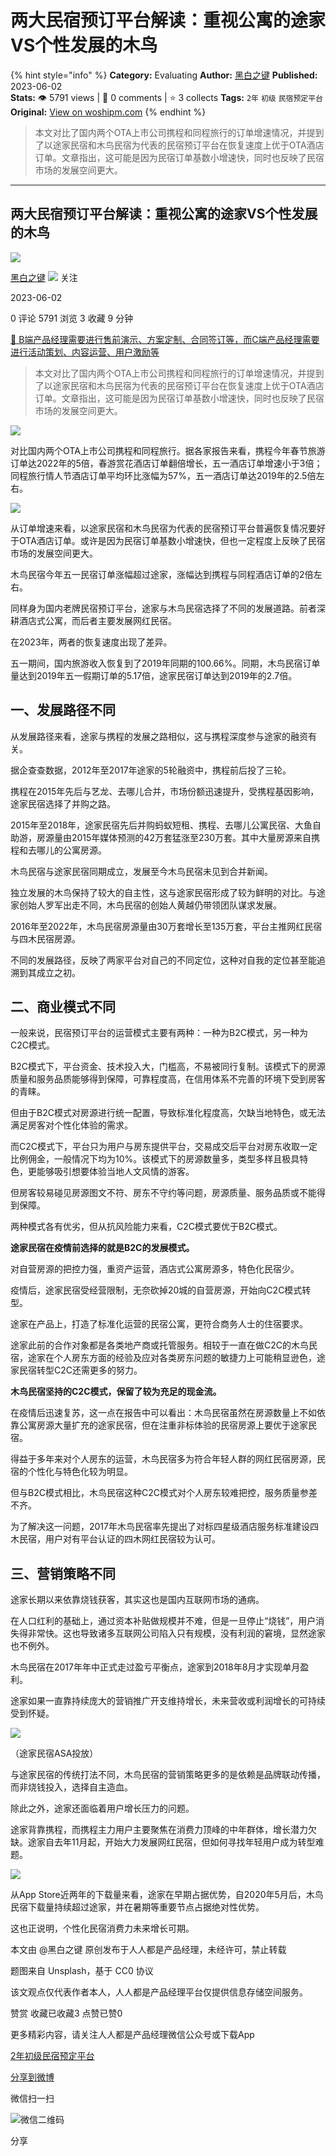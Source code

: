 # 两大民宿预订平台解读：重视公寓的途家VS个性发展的木鸟
{% hint style="info" %}
**Category:** Evaluating
**Author:** [黑白之键](https://www.woshipm.com/u/801911)
**Published:** 2023-06-02  
**Stats:** 👁️ 5791 views | 💬 0 comments | ⭐ 3 collects
**Tags:** `2年` `初级` `民宿预定平台`
**Original:** [View on woshipm.com](https://www.woshipm.com/evaluating/5837854.html)
{% endhint %}
> 本文对比了国内两个OTA上市公司携程和同程旅行的订单增速情况，并提到了以途家民宿和木鸟民宿为代表的民宿预订平台在恢复速度上优于OTA酒店订单。文章指出，这可能是因为民宿订单基数小增速快，同时也反映了民宿市场的发展空间更大。

---

## 两大民宿预订平台解读：重视公寓的途家VS个性发展的木鸟

[![](https://static.woshipm.com/view/2022111511561595999.jpg?imageView2/1/w/72/h/72/q/100)](https://www.woshipm.com/u/801911)

[黑白之键](https://www.woshipm.com/u/801911) ![](https://static.woshipm.com/tag/1101_1@2x.png) 关注

2023-06-02

0 评论 5791 浏览 3 收藏 9 分钟

[🔗 B端产品经理需要进行售前演示、方案定制、合同签订等，而C端产品经理需要进行活动策划、内容运营、用户激励等](https://ke.qidianla.com/courses/bcpm)

> 本文对比了国内两个OTA上市公司携程和同程旅行的订单增速情况，并提到了以途家民宿和木鸟民宿为代表的民宿预订平台在恢复速度上优于OTA酒店订单。文章指出，这可能是因为民宿订单基数小增速快，同时也反映了民宿市场的发展空间更大。

![](https://image.woshipm.com/2023/04/14/c60b1864-daa1-11ed-aaf8-00163e0b5ff3.png)

对比国内两个OTA上市公司携程和同程旅行。据各家报告来看，携程今年春节旅游订单达2022年的5倍，春游赏花酒店订单翻倍增长，五一酒店订单增速小于3倍；同程旅行情人节酒店订单平均环比涨幅为57%，五一酒店订单达2019年的2.5倍左右。

![](https://image.woshipm.com/2023/06/01/b3caa746-0067-11ee-99de-00163e0b5ff3.png)

从订单增速来看，以途家民宿和木鸟民宿为代表的民宿预订平台普遍恢复情况要好于OTA酒店订单。或许是因为民宿订单基数小增速快，但也一定程度上反映了民宿市场的发展空间更大。

木鸟民宿今年五一民宿订单涨幅超过途家，涨幅达到携程与同程酒店订单的2倍左右。

同样身为国内老牌民宿预订平台，途家与木鸟民宿选择了不同的发展道路。前者深耕酒店式公寓，而后者主要发展网红民宿。

在2023年，两者的恢复速度出现了差异。

五一期间，国内旅游收入恢复到了2019年同期的100.66%。同期，木鸟民宿订单量达到2019年五一假期订单的5.17倍，途家民宿订单达到2019年的2.7倍。

## 一、发展路径不同

从发展路径来看，途家与携程的发展之路相似，这与携程深度参与途家的融资有关。

据企查查数据，2012年至2017年途家的5轮融资中，携程前后投了三轮。

携程在2015年先后与艺龙、去哪儿合并，市场份额迅速提升，受携程基因影响，途家民宿选择了并购之路。

2015年至2018年，途家民宿先后并购蚂蚁短租、携程、去哪儿公寓民宿、大鱼自助游，房源量由2015年媒体预测的42万套猛涨至230万套。其中大量房源来自携程和去哪儿的公寓房源。

木鸟民宿与途家民宿同期成立，发展至今木鸟民宿未见到合并新闻。

独立发展的木鸟保持了较大的自主性，这与途家民宿形成了较为鲜明的对比。与途家创始人罗军出走不同，木鸟民宿的创始人黄越仍带领团队谋求发展。

2016年至2022年，木鸟民宿房源量由30万套增长至135万套，平台主推网红民宿与四木民宿房源。

不同的发展路径，反映了两家平台对自己的不同定位，这种对自我的定位甚至能追溯到其成立之初。

## 二、商业模式不同

一般来说，民宿预订平台的运营模式主要有两种：一种为B2C模式，另一种为C2C模式。

B2C模式下，平台资金、技术投入大，门槛高，不易被同行复制。该模式下的房源质量和服务品质能够得到保障，可靠程度高，在信用体系不完善的环境下受到房客的青睐。

但由于B2C模式对房源进行统一配置，导致标准化程度高，欠缺当地特色，或无法满足房客对个性化体验的需求。

而C2C模式下，平台只为用户与房东提供平台，交易成交后平台对房东收取一定比例佣金，一般情况下均为10%。该模式下的房源数量多，类型多样且极具特色，更能够吸引想要体验当地人文风情的游客。

但房客较易碰见房源图文不符、房东不守约等问题，房源质量、服务品质或不能得到保障。

两种模式各有优劣，但从抗风险能力来看，C2C模式要优于B2C模式。

**途家民宿在疫情前选择的就是B2C的发展模式。**

对自营房源的把控力强，重资产运营，酒店式公寓房源多，特色化民宿少。

疫情后，途家民宿受经营限制，无奈砍掉20城的自营房源，开始向C2C模式转型。

途家在产品上，打造了标准化运营的民宿公寓，更符合商务人士的住宿要求。

途家此前的合作对象都是各类地产商或托管服务。相较于一直在做C2C的木鸟民宿，途家在个人房东方面的经验及应对各类房东问题的敏捷力上可能稍显逊色，途家民宿转型C2C还需更多的努力。

**木鸟民宿坚持的C2C模式，保留了较为充足的现金流。**

在疫情后迅速复苏，这一点在报告中可以看出：木鸟民宿虽然在房源数量上不如依靠公寓房源大量扩充的途家民宿，但在注重非标体验的民宿房源上要优于途家民宿。

得益于多年来对个人房东的运营，木鸟民宿多为符合年轻人群的网红民宿房源，民宿的个性化与特色化较为明显。

但与B2C模式相比，木鸟民宿这种C2C模式对个人房东较难把控，服务质量参差不齐。

为了解决这一问题，2017年木鸟民宿率先提出了对标四星级酒店服务标准建设四木民宿，用户对有平台认证的四木网红民宿较为认可。

## 三、营销策略不同

途家长期以来依靠烧钱获客，其实这也是国内互联网市场的通病。

在人口红利的基础上，通过资本补贴做规模并不难，但是一旦停止“烧钱”，用户消失得非常快。这也导致诸多互联网公司陷入只有规模，没有利润的窘境，显然途家也不例外。

木鸟民宿在2017年年中正式走过盈亏平衡点，途家到2018年8月才实现单月盈利。

途家如果一直靠持续庞大的营销推广开支维持增长，未来营收或利润增长的可持续受到怀疑。

![](https://image.woshipm.com/2023/06/01/d9a05c22-0067-11ee-8d3e-00163e0b5ff3.png)

（途家民宿ASA投放）

与途家民宿的传统打法不同，木鸟民宿的营销策略更多的是依赖是品牌联动传播，而非烧钱投入，选择自主造血。

除此之外，途家还面临着用户增长压力的问题。

途家背靠携程，而携程主力用户主要聚焦在消费力顶峰的中年群体，增长潜力欠缺。途家自去年11月起，开始大力发展网红民宿，但如何寻找年轻用户成为转型难题。

![](https://image.woshipm.com/2023/06/01/e5360da2-0067-11ee-8d3e-00163e0b5ff3.png)

从App Store近两年的下载量来看，途家在早期占据优势，自2020年5月后，木鸟民宿下载量持续超过途家，并在暑期等重要节点占据绝对性优势。

这也正说明，个性化民宿消费力未来增长可期。

本文由 @黑白之键 原创发布于人人都是产品经理，未经许可，禁止转载

题图来自 Unsplash，基于 CC0 协议

该文观点仅代表作者本人，人人都是产品经理平台仅提供信息存储空间服务。

赞赏 收藏已收藏3 点赞已赞0

更多精彩内容，请关注人人都是产品经理微信公众号或下载App

[2年](https://www.woshipm.com/tag/2%e5%b9%b4)[初级](https://www.woshipm.com/tag/%e5%88%9d%e7%ba%a7)[民宿预定平台](https://www.woshipm.com/tag/%e6%b0%91%e5%ae%bf%e9%a2%84%e5%ae%9a%e5%b9%b3%e5%8f%b0)

[分享到微博](https://service.weibo.com/share/share.php?appkey=2775287854&title=两大民宿预订平台解读：重视公寓的途家VS个性发展的木鸟&url=https://www.woshipm.com/evaluating/5837854.html&pic=https://image.woshipm.com/2023/04/14/c60b1864-daa1-11ed-aaf8-00163e0b5ff3.png)

微信扫一扫

![微信二维码](https://api.pwmqr.com/qrcode/create/?url=https://www.woshipm.com/evaluating/5837854.html)

分享